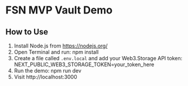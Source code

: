# FSN MVP Vault Demo

## How to Use

1. Install Node.js from https://nodejs.org/
2. Open Terminal and run:
    npm install
3. Create a file called `.env.local` and add your Web3.Storage API token:
    NEXT_PUBLIC_WEB3_STORAGE_TOKEN=your_token_here
4. Run the demo:
    npm run dev
5. Visit http://localhost:3000
